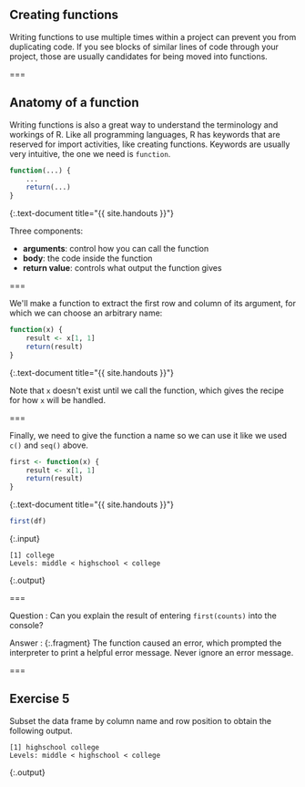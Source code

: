 ---
---

## Creating functions

Writing functions to use multiple times within a project can prevent you from duplicating code. If you see blocks of similar lines of code through your project, those are usually candidates for being moved into functions.

===

## Anatomy of a function

Writing functions is also a great way to understand the terminology and workings of R. Like all programming languages, R has keywords that are reserved for import activities, like creating functions. Keywords are usually very intuitive, the one we need is `function`.


~~~r
function(...) {
    ...
    return(...)
}
~~~
{:.text-document title="{{ site.handouts }}"}

Three components:

* __arguments__: control how you can call the function
* __body__: the code inside the function
* __return value__: controls what output the function gives

===

We'll make a function to extract the first row and column of its argument, for which we can choose an arbitrary name:


~~~r
function(x) {
    result <- x[1, 1]
    return(result)
}
~~~
{:.text-document title="{{ site.handouts }}"}

Note that `x` doesn't exist until we call the function, which gives the recipe for how `x` will be handled.

===

Finally, we need to give the function a name so we can use it like we used `c()` and `seq()` above.


~~~r
first <- function(x) {
    result <- x[1, 1]
    return(result)
}
~~~
{:.text-document title="{{ site.handouts }}"}


~~~r
first(df)
~~~
{:.input}
~~~
[1] college
Levels: middle < highschool < college
~~~
{:.output}

===

Question
: Can you explain the result of entering `first(counts)` into the console?

Answer
: {:.fragment} The function caused an error, which prompted the interpreter to print a helpful error message. Never ignore an error message.

===

## Exercise 5

Subset the data frame by column name and row position to obtain the following output.

~~~
[1] highschool college
Levels: middle < highschool < college
~~~
{:.output}
